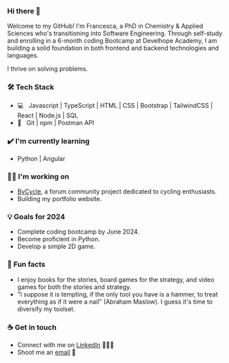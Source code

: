 ### Hi there 👋

<!--
**Francesca-Bonato/Francesca-Bonato** is a ✨ _special_ ✨ repository because its `README.md` (this file) appears on your GitHub profile.

Here are some ideas to get you started:

- 🔭 I’m currently working on ...
- 🌱 I’m currently learning ...
- 👯 I’m looking to collaborate on ...
- 🤔 I’m looking for help with ...
- 💬 Ask me about ...
- 📫 How to reach me: ...
- 😄 Pronouns: ...
- ⚡ Fun fact: ...
-->

Welcome to my GitHub! I'm Francesca, a PhD in Chemistry & Applied Sciences who's transitioning into Software Engineering. Through self-study and enrolling in a 6-month coding Bootcamp at Develhope Academy, I am building a solid foundation in both frontend and backend technologies and languages. 

I thrive on solving problems.

### 🛠 Tech Stack
- 💻 &nbsp;  Javascript | TypeScript | HTML | CSS | Bootstrap | TailwindCSS | React | Node.js | SQL
- 🔧 &nbsp; Git | npm | Postman API 

### ✔️ I'm currently learning
- Python | Angular

### 👩‍💻 I'm working on
- [ByCycle](https://github.com/Francesca-Bonato/ByCycle-project.git), a forum community project dedicated to cycling enthusiasts.
- Building my portfolio website. 

### 💡 Goals for 2024
- Complete coding bootcamp by June 2024.
- Become proficient in Python.
- Develop a simple 2D game. 

### 🌴 Fun facts
- I enjoy books for the stories, board games for the strategy, and video games for both the stories and strategy.
- "I suppose it is tempting, if the only tool you have is a hammer, to treat everything as if it were a nail" (Abraham Maslow). I guess it's time to diversify my toolset.
  
### ☕ Get in touch
- Connect with me on [LinkedIn](https://www.linkedin.com/in/francesca-bonato-451219129/) 👨🏻‍💻
- Shoot me an [email](mailto:francesca.bonato@hotmail.com) 💌


